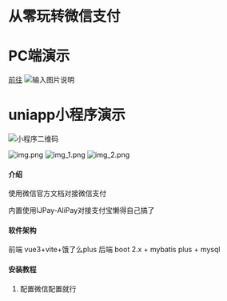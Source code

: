 # 从零玩转微信支付

# PC端演示
[前往](https://lzys522.cn/wx/)
![输入图片说明](doc/img/image2.png)

# uniapp小程序演示
![小程序二维码](doc/img/img.png)

![img.png](doc/img/imgewm.png)
![img_1.png](doc/img/img_1.png)
![img_2.png](doc/img/img_2.png)
#### 介绍
使用微信官方文档对接微信支付

内置使用IJPay-AliPay对接支付宝懒得自己搞了

#### 软件架构
前端 vue3+vite+饿了么plus
后端 boot 2.x + mybatis plus + mysql 


#### 安装教程

1.  配置微信配置就行

